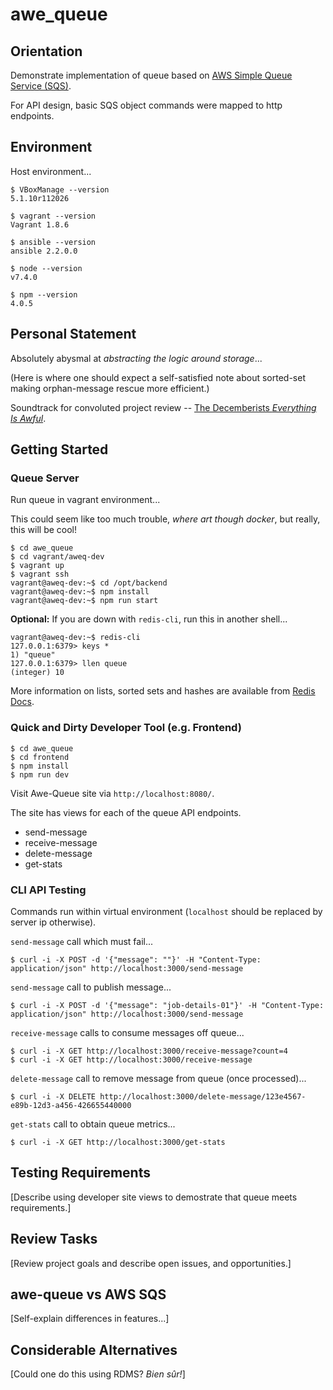 awe_queue
====

## Orientation

Demonstrate implementation of queue based on [AWS Simple Queue Service (SQS)](https://aws.amazon.com/sqs/).

For API design, basic SQS object commands were mapped to http endpoints.

## Environment

Host environment...

```
$ VBoxManage --version
5.1.10r112026

$ vagrant --version
Vagrant 1.8.6

$ ansible --version
ansible 2.2.0.0

$ node --version
v7.4.0

$ npm --version
4.0.5
```


## Personal Statement

Absolutely abysmal at *abstracting the logic around storage*...</br>

(Here is where one should expect a self-satisfied note about sorted-set making orphan-message rescue more efficient.)

Soundtrack for convoluted project review -- [The Decemberists <em>Everything Is Awful</em>](https://www.youtube.com/watch?v=3p8P0W7CUFo).


## Getting Started

### Queue Server

Run queue in vagrant environment...

This could seem like too much trouble, <em>where art though docker</em>, but really, this will be cool!

```
$ cd awe_queue
$ cd vagrant/aweq-dev
$ vagrant up
$ vagrant ssh
vagrant@aweq-dev:~$ cd /opt/backend
vagrant@aweq-dev:~$ npm install
vagrant@aweq-dev:~$ npm run start
```

<strong>Optional:</strong> If you are down with `redis-cli`, run this in another shell...

```
vagrant@aweq-dev:~$ redis-cli
127.0.0.1:6379> keys *
1) "queue"
127.0.0.1:6379> llen queue
(integer) 10
```

More information on lists, sorted sets and hashes are available from [Redis Docs](https://redis.io/commands).

### Quick and Dirty Developer Tool (e.g. Frontend)

```
$ cd awe_queue
$ cd frontend
$ npm install
$ npm run dev
```

Visit Awe-Queue site via `http://localhost:8080/`.

The site has views for each of the queue API endpoints.

- send-message<br />
- receive-message<br />
- delete-message<br />
- get-stats<br />


### CLI API Testing

Commands run within virtual environment (`localhost` should be replaced by server ip otherwise).

`send-message` call which must fail...
```
$ curl -i -X POST -d '{"message": ""}' -H "Content-Type: application/json" http://localhost:3000/send-message
```

`send-message` call to publish message...
```
$ curl -i -X POST -d '{"message": "job-details-01"}' -H "Content-Type: application/json" http://localhost:3000/send-message
```

`receive-message` calls to consume messages off queue...
```
$ curl -i -X GET http://localhost:3000/receive-message?count=4
$ curl -i -X GET http://localhost:3000/receive-message
```

`delete-message` call to remove message from queue (once processed)...
```
$ curl -i -X DELETE http://localhost:3000/delete-message/123e4567-e89b-12d3-a456-426655440000
```

`get-stats` call to obtain queue metrics...
```
$ curl -i -X GET http://localhost:3000/get-stats
```

## Testing Requirements

[Describe using developer site views to demostrate that queue meets requirements.]

## Review Tasks

[Review project goals and describe open issues, and opportunities.]

## awe-queue vs AWS SQS

[Self-explain differences in features...]

## Considerable Alternatives

[Could one do this using RDMS? <em>Bien sûr!</em>]
